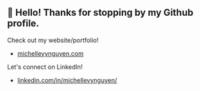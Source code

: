 
## 👋 Hello! Thanks for stopping by my Github profile. 

Check out my website/portfolio! 
  - <a href="michellevynguyen.com">michellevynguyen.com</a>

Let's connect on LinkedIn! 
  - <a href="linkedin.com/in/michellevynguyen/">linkedin.com/in/michellevynguyen/</a>


<!--
**michelle-n/michelle-n** is a ✨ _special_ ✨ repository because its `README.md` (this file) appears on your GitHub profile.

Here are some ideas to get you started:

- 🔭 I’m currently working on ...
- 🌱 I’m currently learning ...
- 👯 I’m looking to collaborate on ...
- 🤔 I’m looking for help with ...
- 💬 Ask me about ...
- 📫 How to reach me: ...
- 😄 Pronouns: ...
- ⚡ Fun fact: ...
-->
